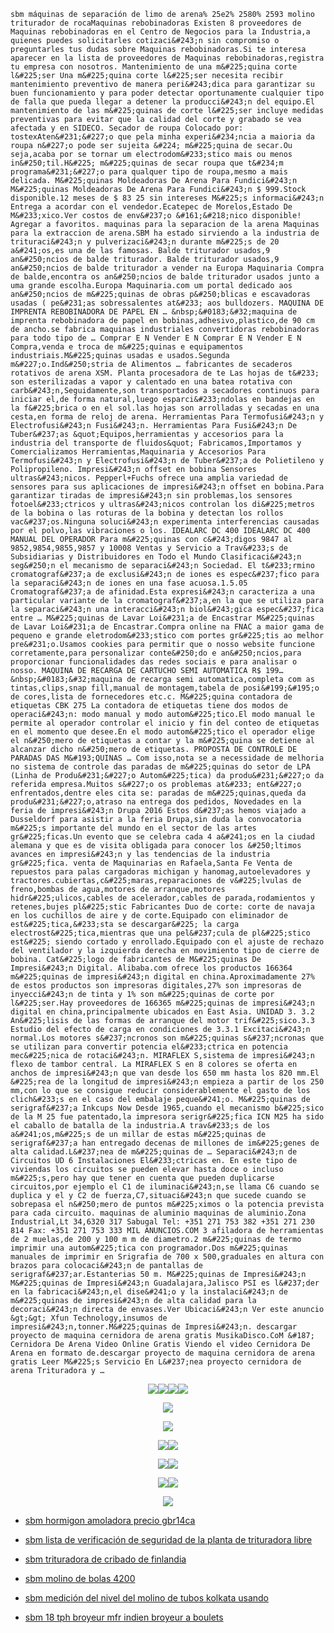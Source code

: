 
```
sbm máquinas de separación de limo de arena% 25e2% 2580% 2593 molino triturador de rocaMaquinas rebobinadoras Existen 8 proveedores de Maquinas rebobinadoras en el Centro de Negocios para la Industria,a quienes puedes solicitarles cotizaci&#243;n sin compromiso o preguntarles tus dudas sobre Maquinas rebobinadoras.Si te interesa aparecer en la lista de proveedores de Maquinas rebobinadoras,registra tu empresa con nosotros. Mantenimiento de una m&#225;quina corte l&#225;ser Una m&#225;quina corte l&#225;ser necesita recibir mantenimiento preventivo de manera peri&#243;dica para garantizar su buen funcionamiento y para poder detectar oportunamente cualquier tipo de falla que pueda llegar a detener la producci&#243;n del equipo.El mantenimiento de las m&#225;quinas de corte l&#225;ser incluye medidas preventivas para evitar que la calidad del corte y grabado se vea afectada y en SIDECO. Secador de roupa Colocado por: tostexAten&#231;&#227;o que pela minha experi&#234;ncia a maioria da roupa n&#227;o pode ser sujeita &#224; m&#225;quina de secar.Ou seja,acaba por se tornar um electrodom&#233;stico mais ou menos in&#250;til.H&#225; m&#225;quinas de secar roupa que t&#234;m programa&#231;&#227;o para qualquer tipo de roupa,mesmo a mais delicada. M&#225;quinas Moldeadoras De Arena Para Fundici&#243;n M&#225;quinas Moldeadoras De Arena Para Fundici&#243;n $ 999.Stock disponible.12 meses de $ 83 25 sin intereses M&#225;s informaci&#243;n Entrega a acordar con el vendedor.Ecatepec de Morelos,Estado De M&#233;xico.Ver costos de env&#237;o &#161;&#218;nico disponible! Agregar a favoritos. maquinas para la separacion de la arena Maquinas para la extraccion de arena.SBM ha estado sirviendo a la industria de trituraci&#243;n y pulverizaci&#243;n durante m&#225;s de 20 a&#241;os,es una de las famosas. Balde triturador usados,9 an&#250;ncios de balde triturador. Balde triturador usados,9 an&#250;ncios de balde triturador a vender na Europa Maquinaria Compra de balde,encontra os an&#250;ncios de balde triturador usados junto a uma grande escolha.Europa Maquinaria.com um portal dedicado aos an&#250;ncios de m&#225;quinas de obras p&#250;blicas e escavadoras usadas ( pe&#231;as sobressalentes at&#233; aos bulldozers. MAQUINA DE IMPRENTA REBOBINADORA DE PAPEL EN … &nbsp;&#0183;&#32;maquina de imprenta rebobinadora de papel en bobinas,adhesivo,plastico,de 90 cm de ancho.se fabrica maquinas industriales convertidoras rebobinadoras para todo tipo de … Comprar E N Vender E N Comprar E N Vender E N Compra,venda e troca de m&#225;quinas e equipamentos industriais.M&#225;quinas usadas e usados.Segunda m&#227;o.Ind&#250;stria de Alimentos … fabricantes de secaderos rotativos de arena XSM. Planta procesadora de te Las hojas de t&#233; son esterilizadas a vapor y calentado en una batea rotativa con carb&#243;n,Seguidamente,son transportados a secadores continuos para iniciar el,de forma natural,luego esparci&#233;ndolas en bandejas en la f&#225;brica o en el sol.las hojas son arrolladas y secadas en una cesta,en forma de reloj de arena. Herramientas Para Termofusi&#243;n y Electrofusi&#243;n Fusi&#243;n. Herramientas Para Fusi&#243;n De Tuber&#237;as &quot;Equipos,herramientas y accesorios para la industria del transporte de fluidos&quot; Fabricamos,Importamos y Comercializamos Herramientas,Maquinaria y Accesorios Para Termofusi&#243;n y Electrofusi&#243;n de Tuber&#237;a de Polietileno y Polipropileno. Impresi&#243;n offset en bobina Sensores ultras&#243;nicos. Pepperl+Fuchs ofrece una amplia variedad de sensores para sus aplicaciones de impresi&#243;n offset en bobina.Para garantizar tiradas de impresi&#243;n sin problemas,los sensores fotoel&#233;ctricos y ultras&#243;nicos controlan los di&#225;metros de la bobina o las roturas de la bobina y detectan los rollos vac&#237;os.Ninguna soluci&#243;n experimenta interferencias causadas por el polvo,las vibraciones o los. IDEALARC DC 400 IDEALARC DC 400 MANUAL DEL OPERADOR Para m&#225;quinas con c&#243;digos 9847 al 9852,9854,9855,9857 y 10008 Ventas y Servicio a Trav&#233;s de Subsidiarias y Distribuidores en Todo el Mundo Clasificaci&#243;n seg&#250;n el mecanismo de separaci&#243;n Sociedad. El t&#233;rmino cromatograf&#237;a de exclusi&#243;n de iones es espec&#237;fico para la separaci&#243;n de iones en una fase acuosa.1.5.05 Cromatograf&#237;a de afinidad.Esta expresi&#243;n caracteriza a una particular variante de la cromatograf&#237;a,en la que se utiliza para la separaci&#243;n una interacci&#243;n biol&#243;gica espec&#237;fica entre … M&#225;quinas de Lavar Loi&#231;a de Encastrar M&#225;quinas de Lavar Loi&#231;a de Encastrar.Compra online na FNAC a maior gama de pequeno e grande eletrodom&#233;stico com portes gr&#225;tis ao melhor pre&#231;o.Usamos cookies para permitir que o nosso website funcione corretamente,para personalizar conte&#250;do e an&#250;ncios,para proporcionar funcionalidades das redes sociais e para analisar o nosso. MAQUINA DE RECARGA DE CARTUCHO SEMI AUTOMATICA R$ 199… &nbsp;&#0183;&#32;maquina de recarga semi automatica,completa com as tintas,clips,snap fill,manual de montagem,tabela de posi&#199;&#195;o de cores,lista de fornecedores etc.c. M&#225;quina contadora de etiquetas CBK 275 La contadora de etiquetas tiene dos modos de operaci&#243;n: modo manual y modo autom&#225;tico.El modo manual le permite al operador controlar el inicio y fin del conteo de etiquetas en el momento que desee.En el modo autom&#225;tico el operador elige el n&#250;mero de etiquetas a contar y la m&#225;quina se detiene al alcanzar dicho n&#250;mero de etiquetas. PROPOSTA DE CONTROLE DE PARADAS DAS M&#193;QUINAS … Com isso,nota se a necessidade de melhoria no sistema de controle das paradas de m&#225;quinas do setor de LPA (Linha de Produ&#231;&#227;o Autom&#225;tica) da produ&#231;&#227;o da referida empresa.Muitos s&#227;o os problemas at&#233; ent&#227;o enfrentados,dentre eles cita se: paradas de m&#225;quinas,queda da produ&#231;&#227;o,atraso na entrega dos pedidos, Novedades en la feria de impresi&#243;n Drupa 2016 Estos d&#237;as hemos viajado a Dusseldorf para asistir a la feria Drupa,sin duda la convocatoria m&#225;s importante del mundo en el sector de las artes gr&#225;ficas.Un evento que se celebra cada 4 a&#241;os en la ciudad alemana y que es de visita obligada para conocer los &#250;ltimos avances en impresi&#243;n y las tendencias de la industria gr&#225;fica. venta de Maquinarias en Rafaela,Santa Fe Venta de repuestos para palas cargadoras michigan y hanomag,autoelevadores y tractores.cubiertas,c&#225;maras,reparaciones de v&#225;lvulas de freno,bombas de agua,motores de arranque,motores hidr&#225;ulicos,cables de acelerador,cables de parada,rodamientos y retenes,bujes pl&#225;stic Fabricantes Duo de corte: corte de navaja en los cuchillos de aire y de corte.Equipado con eliminador de est&#225;tica,&#233;sta se descargar&#225; la carga electrost&#225;tica,mientras que una pel&#237;cula de pl&#225;stico est&#225; siendo cortado y enrollado.Equipado con el ajuste de rechazo del ventilador y la izquierda derecha en movimiento tipo de cierre de bobina. Cat&#225;logo de fabricantes de M&#225;quinas De Impresi&#243;n Digital. Alibaba.com ofrece los productos 166364 m&#225;quinas de impresi&#243;n digital en china.Aproximadamente 27% de estos productos son impresoras digitales,27% son impresoras de inyecci&#243;n de tinta y 1% son m&#225;quinas de corte por l&#225;ser.Hay proveedores de 166365 m&#225;quinas de impresi&#243;n digital en china,principalmente ubicados en East Asia. UNIDAD 3. 3.2 An&#225;lisis de las formas de arranque del motor trif&#225;sico.3.3 Estudio del efecto de carga en condiciones de 3.3.1 Excitaci&#243;n normal.Los motores s&#237;ncronos son m&#225;quinas s&#237;ncronas que se utilizan para convertir potencia el&#233;ctrica en potencia mec&#225;nica de rotaci&#243;n. MIRAFLEX S,sistema de impresi&#243;n flexo de tambor central. La MIRAFLEX S en 8 colores se oferta en anchos de impresi&#243;n que van desde los 650 mm hasta los 820 mm.El &#225;rea de la longitud de impresi&#243;n empieza a partir de los 250 mm,con lo que se consigue reducir considerablemente el gasto de los clich&#233;s en el caso del embalaje peque&#241;o. M&#225;quinas de serigraf&#237;a Inkcups Now Desde 1965,cuando el mecanismo b&#225;sico de la M 25 fue patentado,la impresora serigr&#225;fica ICN M25 ha sido el caballo de batalla de la industria.A trav&#233;s de los a&#241;os,m&#225;s de un millar de estas m&#225;quinas de serigraf&#237;a han entregado decenas de millones de im&#225;genes de alta calidad.L&#237;nea de m&#225;quinas de … Separaci&#243;n de Circuitos UD 6 Instalaciones El&#233;ctricas en. En este tipo de viviendas los circuitos se pueden elevar hasta doce o incluso m&#225;s,pero hay que tener en cuenta que pueden duplicarse circuitos,por ejemplo el C1 de iluminaci&#243;n,se llama C6 cuando se duplica y el y C2 de fuerza,C7,situaci&#243;n que sucede cuando se sobrepasa el n&#250;mero de puntos m&#225;ximos o la potencia prevista para cada circuito. maquinas de aluminio maquinas de aluminio.Zona Industrial,Lt 34,6320 317 Sabugal Tel: +351 271 753 382 +351 271 230 814 Fax: +351 271 753 333 MIL ANUNCIOS.COM 3 afiladora de herramientas de 2 muelas,de 200 y 100 m m de diametro.2 m&#225;quinas de termo imprimir una autom&#225;tica con programador.Dos m&#225;quinas manuales de imprimir en Srigrafia de 700 x 500,graduales en altura con brazos para colocaci&#243;n de pantallas de serigraf&#237;ar.Estanterias 50 m. M&#225;quinas de Impresi&#243;n M&#225;quinas de Impresi&#243;n Guadalajara,Jalisco PSI es l&#237;der en la fabricaci&#243;n,el dise&#241;o y la instalaci&#243;n de m&#225;quinas de impresi&#243;n de alta calidad para la decoraci&#243;n directa de envases.Ver Ubicaci&#243;n Ver este anuncio &gt;&gt; Xfun Technology,insumos de impresi&#243;n,tonner.M&#225;quinas de Impresi&#243;n. descargar proyecto de maquina cernidora de arena gratis MusikaDisco.CoM &#187; Cernidora De Arena Video Online Gratis Viendo el video Cernidora De Arena en formato de.descargar proyecto de maquina cernidora de arena gratis Leer M&#225;s Servicio En L&#237;nea proyecto cernidora de arena Trituradora y … 
```

<div align="center">

<a href="https://es-mill.shibang-china.com/github&k=sbm+m%C3%A1quinas+de+separaci%C3%B3n+de+limo+de+arena%25+25e2%25+2580%25+2593+molino+triturador+de+roca"><img src="https://static.shibang-china.com/es/mill/index.jpg"></a><a href="https://es-mill.shibang-china.com/materials.htmlgithub&k=sbm+m%C3%A1quinas+de+separaci%C3%B3n+de+limo+de+arena%25+25e2%25+2580%25+2593+molino+triturador+de+roca"><img src="https://static.shibang-china.com/es/mill/materials.jpg"></a><a href="https://es-mill.shibang-china.com/about.htmlgithub&k=sbm+m%C3%A1quinas+de+separaci%C3%B3n+de+limo+de+arena%25+25e2%25+2580%25+2593+molino+triturador+de+roca"><img src="https://static.shibang-china.com/es/mill/about.jpg"></a><a href="https://es-mill.shibang-china.com/contact.htmlgithub&k=sbm+m%C3%A1quinas+de+separaci%C3%B3n+de+limo+de+arena%25+25e2%25+2580%25+2593+molino+triturador+de+roca"><img src="https://static.shibang-china.com/es/mill/contact.jpg"></a>

<a href="https://es-mill.shibang-china.com/github&k=sbm+m%C3%A1quinas+de+separaci%C3%B3n+de+limo+de+arena%25+25e2%25+2580%25+2593+molino+triturador+de+roca"><img src="https://static.shibang-china.com/es/mill/banner.jpg"></a>

<a href="https://swt.shibang-china.com/github&k=sbm+m%C3%A1quinas+de+separaci%C3%B3n+de+limo+de+arena%25+25e2%25+2580%25+2593+molino+triturador+de+roca"><img src="https://static.shibang-china.com/es/mill/chat.jpg"></a>

<a href="https://es-mill.shibang-china.com/products/vertical-roller-mill.htmlgithub&k=sbm+m%C3%A1quinas+de+separaci%C3%B3n+de+limo+de+arena%25+25e2%25+2580%25+2593+molino+triturador+de+roca"><img src="https://static.shibang-china.com/es/mill/vertical.jpg"></a><a href="https://es-mill.shibang-china.com/products/raymond-mill.htmlgithub&k=sbm+m%C3%A1quinas+de+separaci%C3%B3n+de+limo+de+arena%25+25e2%25+2580%25+2593+molino+triturador+de+roca"><img src="https://static.shibang-china.com/es/mill/raymond.jpg"></a>

<a href="https://es-mill.shibang-china.com/products/ultrafine-grinding-mill.htmlgithub&k=sbm+m%C3%A1quinas+de+separaci%C3%B3n+de+limo+de+arena%25+25e2%25+2580%25+2593+molino+triturador+de+roca"><img src="https://static.shibang-china.com/es/mill/ultrafine.jpg"></a><a href="https://es-mill.shibang-china.com/products/trapezium-grinding-mill.htmlgithub&k=sbm+m%C3%A1quinas+de+separaci%C3%B3n+de+limo+de+arena%25+25e2%25+2580%25+2593+molino+triturador+de+roca"><img src="https://static.shibang-china.com/es/mill/trapezium.jpg"></a>

<a href="https://es-mill.shibang-china.com/products/ball-mill.htmlgithub&k=sbm+m%C3%A1quinas+de+separaci%C3%B3n+de+limo+de+arena%25+25e2%25+2580%25+2593+molino+triturador+de+roca"><img src="https://static.shibang-china.com/es/mill/ball.jpg"></a><a href="https://es-mill.shibang-china.com/products/hammer-mill.htmlgithub&k=sbm+m%C3%A1quinas+de+separaci%C3%B3n+de+limo+de+arena%25+25e2%25+2580%25+2593+molino+triturador+de+roca"><img src="https://static.shibang-china.com/es/mill/hammer.jpg"></a>

<a href="https://swt.shibang-china.com/github&k=sbm+m%C3%A1quinas+de+separaci%C3%B3n+de+limo+de+arena%25+25e2%25+2580%25+2593+molino+triturador+de+roca"><img src="https://static.shibang-china.com/es/mill/case.jpg"></a>

</div>


* [sbm hormigon amoladora precio gbr14ca](sbm%20hormigon%20amoladora%20precio%20gbr14ca.md)

* [sbm lista de verificación de seguridad de la planta de trituradora libre](sbm%20lista%20de%20verificaci%C3%B3n%20de%20seguridad%20de%20la%20planta%20de%20trituradora%20libre.md)

* [sbm trituradora de cribado de finlandia](sbm%20trituradora%20de%20cribado%20de%20finlandia.md)

* [sbm molino de bolas 4200](sbm%20molino%20de%20bolas%204200.md)

* [sbm medición del nivel del molino de tubos kolkata usando](sbm%20medici%C3%B3n%20del%20nivel%20del%20molino%20de%20tubos%20kolkata%20usando.md)

* [sbm 18 tph broyeur mfr indien broyeur a boulets](sbm%2018%20tph%20broyeur%20mfr%20indien%20broyeur%20a%20boulets.md)